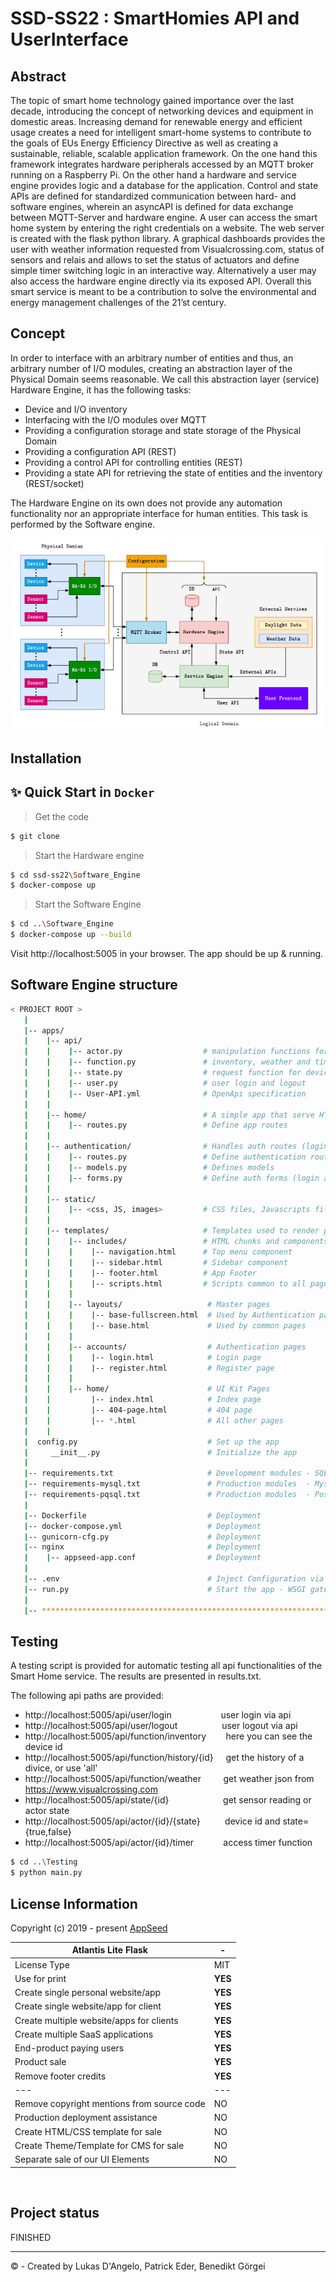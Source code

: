 # SSD-SS22 : SmartHomies API and UserInterface


## Abstract

The topic of smart home technology gained importance over the last decade, introducing the concept of networking devices and equipment in domestic areas. Increasing demand for renewable energy and efficient usage creates a need for intelligent smart-home systems to contribute to the goals of EUs Energy Efficiency Directive as well as creating a sustainable, reliable, scalable application framework. On the one hand this framework integrates hardware peripherals accessed by an MQTT broker running on a Raspberry Pi. On the other hand a hardware and service engine provides logic and a database for the application. Control and state APIs are defined for standardized communication between hard- and software engines, wherein an asyncAPI is defined for data exchange between MQTT-Server and hardware engine. A user can access the smart home system by entering the right credentials on a website. The web server is created with the flask python library. A graphical dashboards provides the user with weather information requested from Visualcrossing.com, status of sensors and relais and allows to set the status of actuators and define  simple timer switching logic in an interactive way. Alternatively a user may also access the hardware engine directly via its exposed API. Overall this smart service is meant to be a contribution to solve the environmental and energy management challenges of the 21’st century. 


## Concept

In order to interface with an arbitrary number of entities and thus, an arbitrary number of I/O
modules, creating an abstraction layer of the Physical Domain seems reasonable. We call this
abstraction layer (service) Hardware Engine, it has the following tasks:
- Device and I/O inventory
- Interfacing with the I/O modules over MQTT
- Providing a configuration storage and state storage of the Physical Domain
- Providing a configuration API (REST)
- Providing a control API for controlling entities (REST)
- Providing a state API for retrieving the state of entities and the inventory (REST/socket)

The Hardware Engine on its own does not provide any automation functionality nor an appropriate
interface for human entities. This task is performed by the Software engine. 

![alt text](https://github.com/Bennys-Quarter/ssd-ss22/blob/main/Software_Engine/apps/static/assets/Screenshot%202022-06-09%20203826.png)


## Installation
## ✨ Quick Start in `Docker` 

> Get the code 

```bash
$ git clone 
```

> Start the Hardware engine

```bash
$ cd ssd-ss22\Software_Engine
$ docker-compose up  
```

> Start the Software Engine

```bash
$ cd ..\Software_Engine
$ docker-compose up --build 
```
Visit http://localhost:5005 in your browser. The app should be up & running.

## Software Engine structure

```bash
< PROJECT ROOT >
   |
   |-- apps/
   |    |-- api/
   |    |    |-- actor.py                  # manipulation functions for output devices
   |    |    |-- function.py               # inventory, weather and timer functions
   |    |    |-- state.py                  # request function for device data
   |    |    |-- user.py                   # user login and logout
   |    |    |-- User-API.yml              # OpenApi specification
   |    |
   |    |-- home/                          # A simple app that serve HTML files
   |    |    |-- routes.py                 # Define app routes
   |    |
   |    |-- authentication/                # Handles auth routes (login and register)
   |    |    |-- routes.py                 # Define authentication routes  
   |    |    |-- models.py                 # Defines models  
   |    |    |-- forms.py                  # Define auth forms (login and register) 
   |    |
   |    |-- static/
   |    |    |-- <css, JS, images>         # CSS files, Javascripts files
   |    |
   |    |-- templates/                     # Templates used to render pages
   |    |    |-- includes/                 # HTML chunks and components
   |    |    |    |-- navigation.html      # Top menu component
   |    |    |    |-- sidebar.html         # Sidebar component
   |    |    |    |-- footer.html          # App Footer
   |    |    |    |-- scripts.html         # Scripts common to all pages
   |    |    |
   |    |    |-- layouts/                   # Master pages
   |    |    |    |-- base-fullscreen.html  # Used by Authentication pages
   |    |    |    |-- base.html             # Used by common pages
   |    |    |
   |    |    |-- accounts/                  # Authentication pages
   |    |    |    |-- login.html            # Login page
   |    |    |    |-- register.html         # Register page
   |    |    |
   |    |    |-- home/                      # UI Kit Pages
   |    |         |-- index.html            # Index page
   |    |         |-- 404-page.html         # 404 page
   |    |         |-- *.html                # All other pages
   |    |    
   |  config.py                             # Set up the app
   |     __init__.py                        # Initialize the app
   |
   |-- requirements.txt                     # Development modules - SQLite storage
   |-- requirements-mysql.txt               # Production modules  - Mysql DMBS
   |-- requirements-pqsql.txt               # Production modules  - PostgreSql DMBS
   |
   |-- Dockerfile                           # Deployment
   |-- docker-compose.yml                   # Deployment
   |-- gunicorn-cfg.py                      # Deployment   
   |-- nginx                                # Deployment
   |    |-- appseed-app.conf                # Deployment 
   |
   |-- .env                                 # Inject Configuration via Environment
   |-- run.py                               # Start the app - WSGI gateway
   |
   |-- ************************************************************************
```
## Testing

A testing script is provided for automatic testing all api functionalities of the Smart Home service. The results are presented in results.txt. 

The following api paths are provided:

- http://localhost:5005/api/user/login &nbsp;&nbsp;&nbsp;&nbsp;&nbsp;&nbsp;&nbsp;&nbsp;&nbsp;&nbsp;&nbsp;&nbsp;&nbsp;&nbsp;&nbsp;&nbsp;&nbsp;&nbsp; user login via api
- http://localhost:5005/api/user/logout &nbsp;&nbsp;&nbsp;&nbsp;&nbsp;&nbsp;&nbsp;&nbsp;&nbsp;&nbsp;&nbsp;&nbsp;&nbsp;&nbsp;&nbsp;&nbsp;  user logout via api
- http://localhost:5005/api/function/inventory &nbsp;&nbsp;&nbsp;&nbsp;&nbsp;&nbsp; here you can see the device id
- http://localhost:5005/api/function/history/{id} &nbsp;&nbsp;&nbsp; get the history of a divice, or use 'all'
- http://localhost:5005/api/function/weather &nbsp;&nbsp;&nbsp;&nbsp;&nbsp;&nbsp;&nbsp; get weather json from https://www.visualcrossing.com
- http://localhost:5005/api/state/{id} &nbsp;&nbsp;&nbsp;&nbsp;&nbsp;&nbsp;&nbsp;&nbsp;&nbsp;&nbsp;&nbsp;&nbsp;&nbsp;&nbsp;&nbsp;&nbsp;&nbsp;&nbsp;&nbsp;&nbsp; get sensor reading or actor state
- http://localhost:5005/api/actor/{id}/{state}  &nbsp;&nbsp;&nbsp;&nbsp;&nbsp;&nbsp;&nbsp;&nbsp; device id and state={true,false}
- http://localhost:5005/api/actor/{id}/timer &nbsp;&nbsp;&nbsp;&nbsp;&nbsp;&nbsp;&nbsp;&nbsp;&nbsp;&nbsp; access timer function

```bash
$ cd ..\Testing
$ python main.py
```

## License Information



Copyright (c) 2019 - present [AppSeed](http://appseed.us/)

| Atlantis Lite Flask | - |
| ---------------------------------- | --- |
| License Type | MIT  |
| Use for print | **YES** |
| Create single personal website/app | **YES** |
| Create single website/app for client | **YES** |
| Create multiple website/apps for clients | **YES** |
| Create multiple SaaS applications | **YES** |
| End-product paying users | **YES** |
| Product sale | **YES** |
| Remove footer credits | **YES** |
| --- | --- |
| Remove copyright mentions from source code | NO |
| Production deployment assistance | NO |
| Create HTML/CSS template for sale | NO |
| Create Theme/Template for CMS for sale | NO |
| Separate sale of our UI Elements | NO |

<br />

## Project status
FINISHED

---
&copy; - Created by Lukas D'Angelo, Patrick Eder, Benedikt Görgei